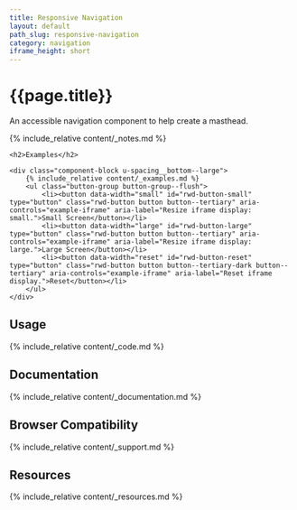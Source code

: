 ```yaml
---
title: Responsive Navigation
layout: default
path_slug: responsive-navigation
category: navigation
iframe_height: short
---
```


<div class="u-align-center--small">
	<h1>{{page.title}}</h1>
	<p class="u-lighten u-spacing__bottom--large">
		An accessible navigation component to help create a masthead.
	</p>
</div>

{% include_relative content/_notes.md %}

<div class="u-spacing__top--large">

	<h2>Examples</h2>

	<div class="component-block u-spacing__bottom--large">
		{% include_relative content/_examples.md %}
		<ul class="button-group button-group--flush">
			<li><button data-width="small" id="rwd-button-small" type="button" class="rwd-button button button--tertiary" aria-controls="example-iframe" aria-label="Resize iframe display: small.">Small Screen</button></li>
			<li><button data-width="large" id="rwd-button-large" type="button" class="rwd-button button button--tertiary" aria-controls="example-iframe" aria-label="Resize iframe display: large.">Large Screen</button></li>
			<li><button data-width="reset" id="rwd-button-reset" type="button" class="rwd-button button button--tertiary-dark button--tertiary" aria-controls="example-iframe" aria-label="Reset iframe display.">Reset</button></li>
		</ul>
	</div>
</div>

## Usage
<div class="component-block u-spacing__bottom--large">
	{% include_relative content/_code.md %}
</div>

## Documentation
<div class="component-block u-spacing__bottom--large">
	{% include_relative content/_documentation.md %}
</div>

## Browser Compatibility
<div class="component-block u-spacing__bottom--large">
	{% include_relative content/_support.md %}
</div>

## Resources
<div class="component-block u-spacing__bottom--large">
	{% include_relative content/_resources.md %}
</div>
